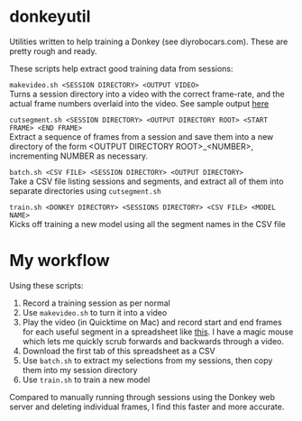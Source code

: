 # donkeyutil
Utilities written to help training a Donkey (see diyrobocars.com). These are pretty rough and ready.

These scripts help extract good training data from sessions:

`makevideo.sh <SESSION DIRECTORY> <OUTPUT VIDEO>`  
Turns a session directory into a video with the correct frame-rate, and the actual frame numbers overlaid into the video. See sample output [here](https://goo.gl/photos/h9RzsU8osPy9eHCv7)

`cutsegment.sh <SESSION DIRECTORY> <OUTPUT DIRECTORY ROOT> <START FRAME> <END FRAME>`  
Extract a sequence of frames from a session and save them into a new directory of the form &lt;OUTPUT DIRECTORY ROOT&gt;_&lt;NUMBER&gt;, incrementing NUMBER as necessary. 

`batch.sh <CSV FILE> <SESSION DIRECTORY> <OUTPUT DIRECTORY>`  
Take a CSV file listing sessions and segments, and extract all of them into separate directories using `cutsegment.sh`

`train.sh <DONKEY DIRECTORY> <SESSIONS DIRECTORY> <CSV FILE> <MODEL NAME>`  
Kicks off training a new model using all the segment names in the CSV file

# My workflow

Using these scripts:

1. Record a training session as per normal
1. Use `makevideo.sh` to turn it into a video
1. Play the video (in Quicktime on Mac) and record start and end frames for each useful segment in a spreadsheet like [this](https://docs.google.com/spreadsheets/d/1OGm7YjxCvQ6SWKb-KafAnEZpwtLmpNko2brxZ1VrZBE/edit?usp=sharing). I have a magic mouse which lets me quickly scrub forwards and backwards through a video.
1. Download the first tab of this spreadsheet as a CSV
1. Use `batch.sh` to extract my selections from my sessions, then copy them into my session directory
1. Use `train.sh` to train a new model

Compared to manually running through sessions using the Donkey web server and deleting individual frames, I find this faster and more accurate.
